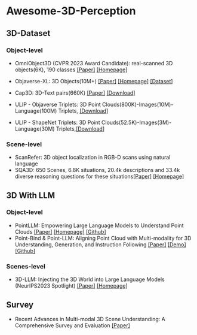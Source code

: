 # Awesome-3D-Perception

## 3D-Dataset

### Object-level
- OmniObject3D (CVPR 2023 Award Candidate): real-scanned 3D objects(6K), 190 classes [[Paper]](https://openaccess.thecvf.com/content/CVPR2023/papers/Wu_OmniObject3D_Large-Vocabulary_3D_Object_Dataset_for_Realistic_Perception_Reconstruction_and_CVPR_2023_paper.pdf) [[Homepage]](https://omniobject3d.github.io/)

- Objaverse-XL: 3D Objects(10M+) [[Paper]](https://arxiv.org/abs/2307.05663) [[Homepage]](https://objaverse.allenai.org/) [[Dataset]](https://colab.research.google.com/drive/15XpZMjrHXuky0IgBbXcsUtb_0g-XWYmN?usp=sharing)

- Cap3D: 3D-Text pairs(660K) [[Paper]](https://arxiv.org/pdf/2306.07279.pdf) [[Download]](https://huggingface.co/datasets/tiange/Cap3D)

- ULIP - Objaverse Triplets: 3D Point Clouds(800K)-Images(10M)-Language(100M) Triplets, [[Download]](https://console.cloud.google.com/storage/browser/sfr-ulip-code-release-research;tab=objects?prefix=&forceOnObjectsSortingFiltering=false&pageState=(%22StorageObjectListTable%22:(%22f%22:%22%255B%255D%22)))

- ULIP - ShapeNet Triplets: 3D Point Clouds(52.5K)-Images(3M)-Language(30M) Triplets,[[Download]](https://console.cloud.google.com/storage/browser/sfr-ulip-code-release-research;tab=objects?prefix=&forceOnObjectsSortingFiltering=false&pageState=(%22StorageObjectListTable%22:(%22f%22:%22%255B%255D%22)))

### Scene-level
- ScanRefer: 3D object localization in RGB-D scans using natural language
- SQA3D: 650 Scenes, 6.8K situations,  20.4k descriptions and 33.4k diverse reasoning questions for these situations[[Paper]](https://arxiv.org/pdf/2210.07474.pdf) [[Homepage]](https://sqa3d.github.io/)


## 3D With LLM 

### Object-level
- PointLLM: Empowering Large Language Models to Understand Point Clouds [[Paper]](https://arxiv.org/abs/2308.16911) [[Homepage]](https://runsenxu.com/projects/PointLLM/) [[Github]](https://github.com/OpenRobotLab/PointLLM)
- Point-Bind & Point-LLM: Aligning Point Cloud with Multi-modality for 3D Understanding, Generation, and Instruction Following [[Paper]](https://arxiv.org/abs/2309.00615) [[Demo]](http://imagebind-llm.opengvlab.com/) [[Github]](https://github.com/ZiyuGuo99/Point-Bind_Point-LLM)

### Scenes-level
- 3D-LLM: Injecting the 3D World into Large Language Models (NeurIPS2023 Spotlight) [[Paper]](https://arxiv.org/pdf/2307.12981.pdf) [[Homepage]](https://vis-www.cs.umass.edu/3dllm/)



## Survey
- Recent Advances in Multi-modal 3D Scene Understanding: A Comprehensive Survey and Evaluation [[Paper]](http://arxiv.org/abs/2310.15676)
